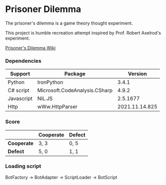 # Prisoner Dilemma

The prisoner's dilemma is a game theory thought experiment.

This project is humble recreation attempt inspired by Prof. Robert Axelrod's experiment.

[Prisoner's Dilemma Wiki](https://en.wikipedia.org/wiki/Prisoner's_dilemma)

### Dependencies
| Support       | Package                       | Version        |
| ------------- | ----------------------------- | -------------- |
| Python        | IronPython                    | 3.4.1          |
| C# script     | Microsoft.CodeAnalysis.CSharp | 4.9.2          |
| Javascript    | NiL.JS                        | 2.5.1677       |
| Http          | wWw.HttpParser                | 2021.11.14.825 |

### Score

|               | Cooperate     | Defect |
| ------------- | ------------- | ------ |
| **Cooperate** | 3, 3          | 0, 5   |
| **Defect**    | 5, 0          | 1, 1   |

### Loading script
BotFactory &rarr; BotAdapter  &rarr; ScriptLoader  &rarr; BotScript
